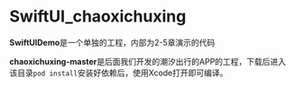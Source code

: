 # SwiftUI_chaoxichuxing



**SwiftUIDemo**是一个单独的工程，内部为2-5章演示的代码

**chaoxichuxing-master**是后面我们开发的潮汐出行的APP的工程，下载后进入该目录`pod install`安装好依赖后，使用Xcode打开即可编译。

